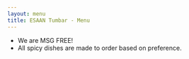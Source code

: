 ```yaml
---
layout: menu
title: ESAAN Tumbar - Menu
---
```

- We are MSG FREE!
- All spicy dishes are made to order based on preference.